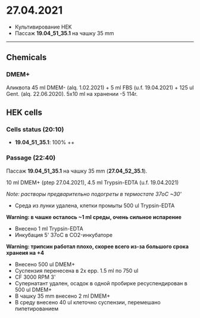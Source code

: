 27.04.2021
==========

- Культивирование HEK
- Пассаж **19.04_51_35.1** на чашку 35 mm

---

## Chemicals
### DMEM+
Аликвота 45 ml DMEM- (alq. 1.02.2021) + 5 ml FBS (u.f. 19.04.2021) + 125 ul Gent. (alq. 22.06.2020). 
5x10 ml на хранении -5 114r.

## HEK cells
### Cells status (20:10)
- **19.04_51_35.1**: 100% ++

### Passage (22:40)
Пассаж **19.04_51_35.1** на чашку 35 mm (**27.04_52_35.1**).

10 ml DMEM+ (ptep 27.04.2021), 4.5 ml Trypsin-EDTA (u.f. 19.04.2021)

*Note: растворы предварительно подогреты в термостате 37oC \~30'*

- Среда из лунки удалена, клетки промыты 500 ul Trypsin-EDTA

**Warning: в чашке осталось \~1 ml среды, очень сильное испарение**

- Внесено 1 ml Trypsin-EDTA
- Инкубация 5' 37oC в CO2-инкубаторе

**Warning: трипсин работал плохо, скорее всего из-за большого срока хранеия на +4**

- Внесено 500 ul DMEM+
- Суспензия перенесена в 2x epp. 1.5 ml по 750 ul
- CF 3000 RPM 3'
- Супернатант удален, осадок в одной пробирке ресуспендирован в 500 ul DMEM+
- В чашку 35 mm внесено 2 ml DMEM+
- В среду внесено 40 ul клеточно суспензии, перемешано пипетированием